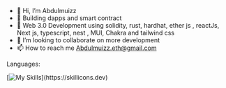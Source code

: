 - 👋 Hi, I’m Abdulmuizz
- 👀 Building dapps and smart contract
- 🌱 Web 3.0 Development using solidity, rust, hardhat, ether js , reactJs, Next js, typescript, nest , MUI, Chakra and tailwind css
- 💞️ I’m looking to collaborate on more development 
- 📫 How to reach me Abdulmuizz.eth@gmail.com

Languages:

[![My Skills](https://skillicons.dev/icons?i=solidity,dotnet,html,js,nextjs,nestjs,prisma,tailwind,ts,react,css,github,git,)](https://skillicons.dev)

<!---
innbuld/innbuld is a ✨ special ✨ repository because its `README.md` (this file) appears on your GitHub profile.
You can click the Preview link to take a look at your changes.
--->
